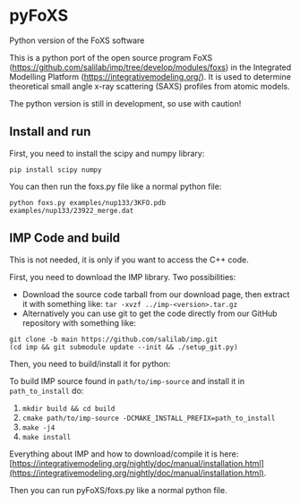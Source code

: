 # pyFoXS
Python version of the FoXS software

This is a python port of the open source program FoXS
(https://github.com/salilab/imp/tree/develop/modules/foxs) in the
Integrated Modelling Platform (https://integrativemodeling.org/). It is used
to determine theoretical small angle x-ray scattering (SAXS) profiles
from atomic models.

The python version is still in development, so use with caution!

## Install and run

First, you need to install the scipy and numpy library:
```
pip install scipy numpy
```

You can then run the foxs.py file like a normal python file:
```
python foxs.py examples/nup133/3KFO.pdb examples/nup133/23922_merge.dat
```

## IMP Code and build

This is not needed, it is only if you want to access the C++ code.

First, you need to download the IMP library. Two possibilities:

- Download the source code tarball from our download page, then extract it with something like:
`tar -xvzf ../imp-<version>.tar.gz`
- Alternatively you can use git to get the code directly from our GitHub repository with something like:
```
git clone -b main https://github.com/salilab/imp.git
(cd imp && git submodule update --init && ./setup_git.py)
```

Then, you need to build/install it for python:

To build IMP source found in `path/to/imp-source` and install it in
`path_to_install` do:

1. `mkdir build && cd build`
2. `cmake path/to/imp-source -DCMAKE_INSTALL_PREFIX=path_to_install`
3. `make -j4`
4. `make install`

Everything about IMP and how to download/compile it is here: [https://integrativemodeling.org/nightly/doc/manual/installation.html](https://integrativemodeling.org/nightly/doc/manual/installation.html).

Then you can run pyFoXS/foxs.py like a normal python file.
